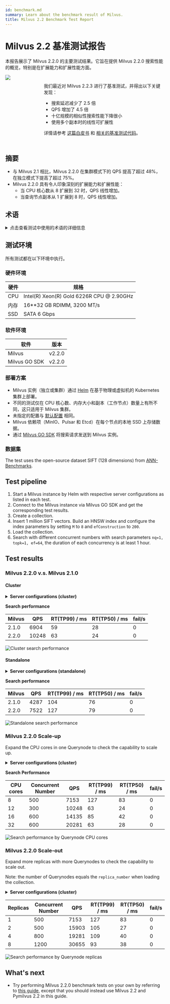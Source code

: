 ```yaml
---
id: benchmark.md
summary: Learn about the benchmark result of Milvus.
title: Milvus 2.2 Benchmark Test Report
---
```


# Milvus 2.2 基准测试报告

本报告展示了 Milvus 2.2.0 的主要测试结果。它旨在提供 Milvus 2.2.0 搜索性能的概览，特别是在扩展能力和扩展性能方面。

<div class="alert note">
  <div style="display: flex;">
      <div style="flex:0.3;">
      <img src="https://zilliz.com/images/whitepaper/performance.png">
  </div>
  <div style="flex:1; padding: 10px; ">
    <p>我们最近对 Milvus 2.2.3 进行了基准测试，并得出以下关键发现：</p>
    <ul>
      <li>搜索延迟减少了 2.5 倍</li>
      <li>QPS 增加了 4.5 倍</li>
      <li>十亿规模的相似性搜索性能下降很小</li>
      <li>使用多个副本时的线性可扩展性</li>
    </ul>
    <p>详情请参考 <a href="https://zilliz.com/resources/whitepaper/milvus-performance-benchmark">这篇白皮书</a> 和 <a href="https://github.com/zilliztech/VectorDBBench">相关的基准测试代码</a>。 </p>
  </div>
</div>

## 摘要

- 与 Milvus 2.1 相比，Milvus 2.2.0 在集群模式下的 QPS 提高了超过 48%，在独立模式下提高了超过 75%。
- Milvus 2.2.0 具有令人印象深刻的扩展能力和扩展性能：
  - 当 CPU 核心数从 8 扩展到 32 时，QPS 线性增加。
  - 当查询节点副本从 1 扩展到 8 时，QPS 线性增加。

## 术语

<details>
    <summary>点击查看测试中使用的术语的详细信息</summary>
    <table class="terminology">
        <thead>
            <tr>
                <th>术语</th>
                <th>描述</th>
            </tr>
        </thead>
        <tbody>
            <tr>
                <td>nq</td>
                <td>一次搜索请求中要搜索的向量数量</td>
            </tr>
            <tr>
                <td>topk</td>
                <td>每个向量（在 nq 中）在搜索请求中要检索的最近邻向量数量</td>
            </tr>
            <tr>
                <td>ef</td>
                <td>特定于 <a href="https://milvus.io/docs/v2.2.x/index.md">HNSW 索引</a> 的搜索参数</td>
            </tr>
            <tr>
                <td>RT</td>
                <td>从发送请求到接收响应的响应时间</td>
            </tr>
            <tr>
                <td>QPS</td>
                <td>每秒成功处理的搜索请求数量</td>
            </tr>
        </tbody>
    </table>
</details>

## 测试环境

所有测试都在以下环境中执行。

### 硬件环境

| 硬件 | 规格                                      |
| ---- | ----------------------------------------- |
| CPU  | Intel(R) Xeon(R) Gold 6226R CPU @ 2.90GHz |
| 内存 | 16\*\*32 GB RDIMM, 3200 MT/s              |
| SSD  | SATA 6 Gbps                               |

### 软件环境

| 软件          | 版本   |
| ------------- | ------ |
| Milvus        | v2.2.0 |
| Milvus GO SDK | v2.2.0 |

### 部署方案

- Milvus 实例（独立或集群）通过 [Helm](https://milvus.io/docs/install_standalone-helm.md) 在基于物理或虚拟机的 Kubernetes 集群上部署。
- 不同的测试仅在 CPU 核心数、内存大小和副本（工作节点）数量上有所不同，这只适用于 Milvus 集群。
- 未指定的配置与 [默认配置](https://github.com/milvus-io/milvus-helm/blob/master/charts/milvus/values.yaml) 相同。
- Milvus 依赖项（MinIO、Pulsar 和 Etcd）在每个节点的本地 SSD 上存储数据。
- 通过 [Milvus GO SDK](https://github.com/milvus-io/milvus-sdk-go/tree/master/tests) 将搜索请求发送到 Milvus 实例。

### 数据集

The test uses the open-source dataset SIFT (128 dimensions) from [ANN-Benchmarks](https://github.com/erikbern/ann-benchmarks/#data-sets).

## Test pipeline

1. Start a Milvus instance by Helm with respective server configurations as listed in each test.
2. Connect to the Milvus instance via Milvus GO SDK and get the corresponding test results.
3. Create a collection.
4. Insert 1 million SIFT vectors. Build an HNSW index and configure the index parameters by setting `M` to `8` and `efConstruction` to `200`.
5. Load the collection.
6. Search with different concurrent numbers with search parameters `nq=1, topk=1, ef=64`, the duration of each concurrency is at least 1 hour.

## Test results

### Milvus 2.2.0 v.s. Milvus 2.1.0

#### Cluster

<details>
    <summary><b>Server configurations (cluster)</b></summary>

```yaml
queryNode:
  replicas: 1
  resources:
    limits:
      cpu: "12.0"
      memory: 8Gi
    requests:
      cpu: "12.0"
      memory: 8Gi
```

</details>

**Search performance**

| Milvus | QPS   | RT(TP99) / ms | RT(TP50) / ms | fail/s |
| ------ | ----- | ------------- | ------------- | ------ |
| 2.1.0  | 6904  | 59            | 28            | 0      |
| 2.2.0  | 10248 | 63            | 24            | 0      |

![Cluster search performance](/public/assets/cluster_search_performance_210_vs_220.png)

#### Standalone

<details>
    <summary><b>Server configurations (standalone)</b></summary>

```yaml
standalone:
  replicas: 1
  resources:
    limits:
      cpu: "12.0"
      memory: 16Gi
    requests:
      cpu: "12.0"
      memory: 16Gi
```

</details>

**Search performance**

| Milvus | QPS  | RT(TP99) / ms | RT(TP50) / ms | fail/s |
| ------ | ---- | ------------- | ------------- | ------ |
| 2.1.0  | 4287 | 104           | 76            | 0      |
| 2.2.0  | 7522 | 127           | 79            | 0      |

![Standalone search performance](/public/assets/standalone_search_performance_210_vs_220.png)

### Milvus 2.2.0 Scale-up

Expand the CPU cores in one Querynode to check the capability to scale up.

<details>
    <summary><b>Server configurations (cluster)</b></summary>

```yaml
queryNode:
 replicas: 1
 resources:
   limits:
     cpu: "8.0" /"12.0" /"16.0" /"32.0"
     memory: 8Gi
   requests:
     cpu: "8.0" /"12.0" /"16.0" /"32.0"
     memory: 8Gi
```

</details>

**Search Performance**

| CPU cores | Concurrent Number | QPS   | RT(TP99) / ms | RT(TP50) / ms | fail/s |
| --------- | ----------------- | ----- | ------------- | ------------- | ------ |
| 8         | 500               | 7153  | 127           | 83            | 0      |
| 12        | 300               | 10248 | 63            | 24            | 0      |
| 16        | 600               | 14135 | 85            | 42            | 0      |
| 32        | 600               | 20281 | 63            | 28            | 0      |

![Search performance by Querynode CPU cores](/public/assets/search_performance_by_querynode_cpu_cores.png)

### Milvus 2.2.0 Scale-out

Expand more replicas with more Querynodes to check the capability to scale out.

<div class="alert note">

Note: the number of Querynodes equals the `replica_number` when loading the collection.

</div>

<details>
    <summary><b>Server configurations (cluster)</b></summary>

```yaml
queryNode:
  replicas: 1 / 2 / 4 / 8
  resources:
    limits:
      cpu: "8.0"
      memory: 8Gi
    requests:
      cpu: "8.0"
      memory: 8Gi
```

</details>

| Replicas | Concurrent Number | QPS   | RT(TP99) / ms | RT(TP50) / ms | fail/s |
| -------- | ----------------- | ----- | ------------- | ------------- | ------ |
| 1        | 500               | 7153  | 127           | 83            | 0      |
| 2        | 500               | 15903 | 105           | 27            | 0      |
| 4        | 800               | 19281 | 109           | 40            | 0      |
| 8        | 1200              | 30655 | 93            | 38            | 0      |

![Search performance by Querynode replicas](/public/assets/search_performance_by_querynode_replicas.png)

## What's next

- Try performing Milvus 2.2.0 benchmark tests on your own by referring to [this guide](https://milvus.io/blog/2022-08-16-A-Quick-Guide-to-Benchmarking-Milvus-2-1.md), except that you should instead use Milvus 2.2 and Pymilvus 2.2 in this guide.
